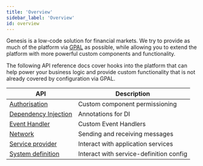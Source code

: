 ```yaml
---
title: 'Overview'
sidebar_label: 'Overview'
id: overview
---
```


Genesis is a low-code solution for financial markets. We try to provide as much of the platform via [GPAL](/getting-started/glossary/glossary/#gpal) as possible, while allowing you to extend the platform with more powerful custom components and functionality.

The following API reference docs cover hooks into the platform that can help power your business logic and provide custom functionality that is not already covered by configuration via GPAL.

| API | Description |
| --- | --- |
| [Authorisation](./01_authorisation-api.md) | Custom component permissioning |
| [Dependency Injection](./02_dependency-injection.md) | Annotations for DI |
| [Event Handler](./03_event-handler-api.md) | Custom Event Handlers |
| [Network](./04_network-api.md) | Sending and receiving messages |
| [Service provider](./05_service-provider-api.md) | Interact with application services |
| [System definition](./06_system-definition-api.md) | Interact with service-definition config |
